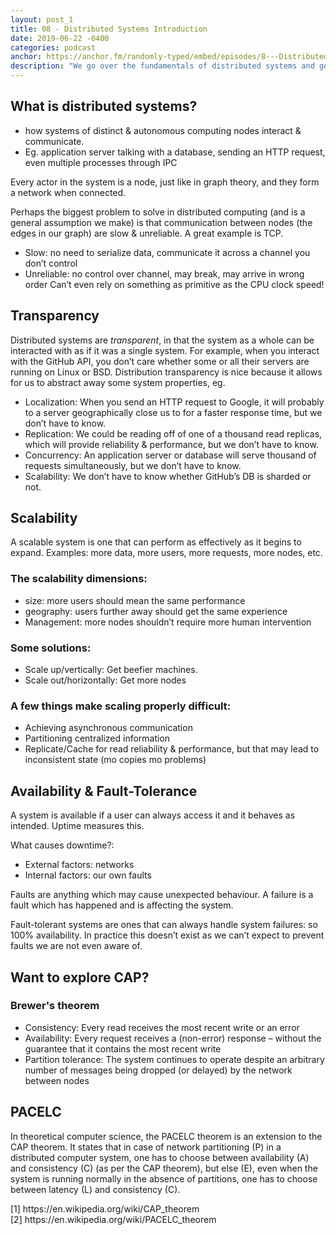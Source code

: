 ```yaml
---
layout: post_1
title: 08 - Distributed Systems Introduction
date: 2019-06-22 -0400
categories: podcast
anchor: https://anchor.fm/randomly-typed/embed/episodes/8---Distributed-Systems-Introduction-e4dntb/a-ahhft4
description: "We go over the fundamentals of distributed systems and get to the bottom of buzzwords like scalability, availability and transparency."
---
```


## What is distributed systems?
- how systems of distinct & autonomous computing nodes interact & communicate.
- Eg. application server talking with a database, sending an HTTP request, even multiple processes through IPC

Every actor in the system is a node, just like in graph theory, and they form a network when connected.

Perhaps the biggest problem to solve in distributed computing (and is a general assumption we make) is that communication between nodes (the edges in our graph) are slow & unreliable. A great example is TCP.
- Slow: no need to serialize data, communicate it across a channel you don’t control
- Unreliable: no control over channel, may break, may arrive in wrong order
Can’t even rely on something as primitive as the CPU clock speed!

## Transparency
Distributed systems are *transparent*, in that the system as a whole can be interacted with as if it was a single system. For example, when you interact with the GitHub API, you don’t care whether some or all their servers are running on Linux or BSD. Distribution transparency is nice because it allows for us to abstract away some system properties, eg.
- Localization: When you send an HTTP request to Google, it will probably to a server geographically close us to for a faster response time, but we don’t have to know.
- Replication: We could be reading off of one of a thousand read replicas, which will provide reliability & performance, but we don’t have to know.
- Concurrency: An application server or database will serve thousand of requests simultaneously, but we don’t have to know.
- Scalability: We don’t have to know whether GitHub’s DB is sharded or not.

## Scalability
A scalable system is one that can perform as effectively as it begins to expand. Examples: more data, more users, more requests, more nodes, etc.

### The scalability dimensions:
- size: more users should mean the same performance
- geography: users further away should get the same experience
- Management: more nodes shouldn’t require more human intervention

### Some solutions:
- Scale up/vertically: Get beefier machines.
- Scale out/horizontally: Get more nodes

### A few things make scaling properly difficult:
- Achieving asynchronous communication
- Partitioning centralized information
- Replicate/Cache for read reliability & performance, but that may lead to inconsistent state (mo copies mo problems)

## Availability & Fault-Tolerance
A system is available if a user can always access it and it behaves as intended. Uptime measures this. 

What causes downtime?:
- External factors: networks
- Internal factors: our own faults

Faults are anything which may cause unexpected behaviour. A failure is a fault which has happened and is affecting the system.

Fault-tolerant systems are ones that can always handle system failures: so 100% availability. In practice this doesn’t exist as we can’t expect to prevent faults we are not even aware of.

## Want to explore CAP? <span class="footnote"></span>
### Brewer's theorem

- Consistency: Every read receives the most recent write or an error
- Availability: Every request receives a (non-error) response – without the guarantee that it contains the most recent write
- Partition tolerance: The system continues to operate despite an arbitrary number of messages being dropped (or delayed) by the network between nodes

## PACELC <span class="footnote"></span>
In theoretical computer science, the PACELC theorem is an extension to the CAP theorem. It states that in case of network partitioning (P) in a distributed computer system, one has to choose between availability (A) and consistency (C) (as per the CAP theorem), but else (E), even when the system is running normally in the absence of partitions, one has to choose between latency (L) and consistency (C).

<span class="footnotes">
  [1] https://en.wikipedia.org/wiki/CAP_theorem <br/>
  [2] https://en.wikipedia.org/wiki/PACELC_theorem <br/>
</span>
